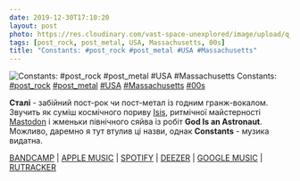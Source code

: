 ```yaml
---
date: 2019-12-30T17:10:20
layout: post
photo: https://res.cloudinary.com/vast-space-unexplored/image/upload/q_auto,dpr_auto,w_auto/photos/photo_836_30-12-2019_17-10-20.jpg
tags: [post_rock, post_metal, USA, Massachusetts, 00s]
title: "Constants: #post_rock #post_metal #USA #Massachusetts"
---
```

![Constants: #post_rock #post_metal #USA #Massachusetts](https://res.cloudinary.com/vast-space-unexplored/image/upload/q_auto,dpr_auto,w_auto/photos/photo_836_30-12-2019_17-10-20.jpg)
Constants: [#post_rock](/tags/#post_rock) [#post_metal](/tags/#post_metal) [#USA](/tags/#USA) [#Massachusetts](/tags/#Massachusetts) [#00s](/tags/#00s)

**Сталі** - забійний пост-рок чи пост-метал із годним гранж-вокалом. Звучить як суміш космічного пориву [Isis](/2019-12-17-isis--post-metal-usa-california-00s-), ритмічної майстерності [Mastodon](/2019-12-15-mastodon--artcore-progressive-metal-usa-georgia) і жменьки північного сяйва із робіт **God Is an Astronaut**. Можливо, даремно я тут втулив ці назви, однак **Constants** - музика видатна.

[BANDCAMP](https://constantstheband.bandcamp.com/album/the-murder-of-tom-fitzgerril) \| [APPLE MUSIC](https://music.apple.com/us/album/the-murder-of-tom-fitzgerril/1424246774) \| [SPOTIFY](https://open.spotify.com/album/6nRYcuuejYsnb4ttp73kxV) \| [DEEZER](https://www.deezer.com/album/70417122?utm_source=deezer&amp;utm_content=album-70417122&amp;utm_term=1601611822_1577718426&amp;utm_medium=web) \| [GOOGLE MUSIC](https://play.google.com/music/m/Bdlhznxuqu7cwa4mruzy746ueru?t=The_Murder_of_Tom_Fitzgerril_-_Constants) \| [RUTRACKER](https://rutracker.org/forum/viewtopic.php?t=5118866)